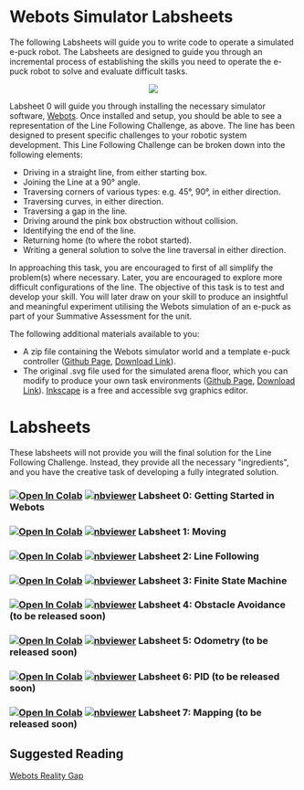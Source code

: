 # Webots Simulator Labsheets

The following Labsheets will guide you to write code to operate a simulated e-puck robot. The Labsheets are designed to guide you through an incremental process of establishing the skills you need to operate the e-puck robot to solve and evaluate difficult tasks. 

<p align="center">
  <img src="https://github.com/paulodowd/EMATM0053_21_22/blob/main/images/Webots_ArenaFloor.png?raw=true">
 </p>

Labsheet 0 will guide you through installing the necessary simulator software, <a href="https://cyberbotics.com/">Webots</a>.  Once installed and setup, you should be able to see a representation of the Line Following Challenge, as above.  The line has been designed to present specific challenges to your robotic system development. This Line Following Challenge can be broken down into the following elements:

- Driving in a straight line, from either starting box.
- Joining the Line at a 90° angle.
- Traversing corners of various types: e.g. 45°, 90°, in either direction.
- Traversing curves, in either direction.
- Traversing a gap in the line.
- Driving around the pink box obstruction without collision.
- Identifying the end of the line.
- Returning home (to where the robot started).
- Writing a general solution to solve the line traversal in either direction.

In approaching this task, you are encouraged to first of all simplify the problem(s) where necessary. Later, you are encouraged to explore more difficult configurations of the line. The objective of this task is to test and develop your skill. You will later draw on your skill to produce an insightful and meaningful experiment utilising the Webots simulation of an e-puck as part of your Summative Assessment for the unit.

The following additional materials available to you:
- A zip file containing the Webots simulator world and a template e-puck controller (<a href="https://github.com/paulodowd/EMATM0053_21_22/tree/main/WebotsWorld">Github Page</a>, <a href="https://github.com/paulodowd/EMATM0053_21_22/raw/main/WebotsWorld/Webots_Labs.zip">Download Link</a>).
- The original .svg file used for the simulated arena floor, which you can modify to produce your own task environments (<a href="https://github.com/paulodowd/EMATM0053_21_22/tree/main/WebotsFloor">Github Page</a>, <a href="https://github.com/paulodowd/EMATM0053_21_22/blob/main/WebotsFloor/test_floor.svg">Download Link</a>).  <a href="https://inkscape.org/">Inkscape</a> is a free and accessible svg graphics editor.

# Labsheets

These labsheets will not provide you will the final solution for the Line Following Challenge. Instead, they provide all the necessary "ingredients", and you have the creative task of developing a fully integrated solution.

### [![Open In Colab](https://colab.research.google.com/assets/colab-badge.svg)](https://colab.research.google.com/github/paulodowd/EMATM0053_21_22/blob/main/WLabsheets/L0_Webots_GettingStarted.ipynb)  [![nbviewer](https://raw.githubusercontent.com/jupyter/design/master/logos/Badges/nbviewer_badge.svg)](https://nbviewer.jupyter.org/github/paulodowd/EMATM0053_21_22/blob/main/WLabsheets/L0_Webots_GettingStarted.ipynb) Labsheet 0: Getting Started in Webots 

### [![Open In Colab](https://colab.research.google.com/assets/colab-badge.svg)](https://colab.research.google.com/github/paulodowd/EMATM0053_21_22/blob/main/WLabsheets/L1_Moving.ipynb)  [![nbviewer](https://raw.githubusercontent.com/jupyter/design/master/logos/Badges/nbviewer_badge.svg)](https://nbviewer.jupyter.org/github/paulodowd/EMATM0053_21_22/blob/main/WLabsheets/L1_Moving.ipynb) Labsheet 1: Moving 

###  [![Open In Colab](https://colab.research.google.com/assets/colab-badge.svg)](https://colab.research.google.com/github/paulodowd/EMATM0053_21_22/blob/main/WLabsheets/L2_LineFollowing.ipynb)  [![nbviewer](https://raw.githubusercontent.com/jupyter/design/master/logos/Badges/nbviewer_badge.svg)](https://nbviewer.jupyter.org/github/paulodowd/EMATM0053_21_22/blob/main/WLabsheets/L2_LineFollowing.ipynb) Labsheet 2: Line Following

### [![Open In Colab](https://colab.research.google.com/assets/colab-badge.svg)](https://colab.research.google.com/github/paulodowd/EMATM0053_21_22/blob/main/WLabsheets/L3_FiniteStateMachine.ipynb)  [![nbviewer](https://raw.githubusercontent.com/jupyter/design/master/logos/Badges/nbviewer_badge.svg)](https://nbviewer.jupyter.org/github/paulodowd/EMATM0053_21_22/blob/main/WLabsheets/L3_FiniteStateMachine.ipynb) Labsheet 3: Finite State Machine

### [![Open In Colab](https://colab.research.google.com/assets/colab-badge.svg)](https://colab.research.google.com/github/paulodowd/EMATM0053_21_22/blob/main/WLabsheets/L0_Webots_GettingStarted.ipynb)  [![nbviewer](https://raw.githubusercontent.com/jupyter/design/master/logos/Badges/nbviewer_badge.svg)](https://nbviewer.jupyter.org/github/paulodowd/EMATM0053_21_22/blob/main/WLabsheets/L0_Webots_GettingStarted.ipynb) Labsheet 4: Obstacle Avoidance (to be released soon)
<!--
### [![Open In Colab](https://colab.research.google.com/assets/colab-badge.svg)](https://colab.research.google.com/github/paulodowd/EMATM0053_21_22/blob/main/WLabsheets/L4_ObstacleAvoidance.ipynb)  [![nbviewer](https://raw.githubusercontent.com/jupyter/design/master/logos/Badges/nbviewer_badge.svg)](https://nbviewer.jupyter.org/github/paulodowd/EMATM0053_21_22/blob/main/WLabsheets/L4_ObstacleAvoidance.ipynb) Labsheet 4: Obstacle Avoidance
-->
### [![Open In Colab](https://colab.research.google.com/assets/colab-badge.svg)](https://colab.research.google.com/github/paulodowd/EMATM0053_21_22/blob/main/WLabsheets/L0_Webots_GettingStarted.ipynb)  [![nbviewer](https://raw.githubusercontent.com/jupyter/design/master/logos/Badges/nbviewer_badge.svg)](https://nbviewer.jupyter.org/github/paulodowd/EMATM0053_21_22/blob/main/WLabsheets/L0_Webots_GettingStarted.ipynb)  Labsheet 5: Odometry (to be released soon)

### [![Open In Colab](https://colab.research.google.com/assets/colab-badge.svg)](https://colab.research.google.com/github/paulodowd/EMATM0053_21_22/blob/main/WLabsheets/L0_Webots_GettingStarted.ipynb)  [![nbviewer](https://raw.githubusercontent.com/jupyter/design/master/logos/Badges/nbviewer_badge.svg)](https://nbviewer.jupyter.org/github/paulodowd/EMATM0053_21_22/blob/main/WLabsheets/L0_Webots_GettingStarted.ipynb) Labsheet 6: PID (to be released soon)

### [![Open In Colab](https://colab.research.google.com/assets/colab-badge.svg)](https://colab.research.google.com/github/paulodowd/EMATM0053_21_22/blob/main/WLabsheets/L0_Webots_GettingStarted.ipynb)  [![nbviewer](https://raw.githubusercontent.com/jupyter/design/master/logos/Badges/nbviewer_badge.svg)](https://nbviewer.jupyter.org/github/paulodowd/EMATM0053_21_22/blob/main/WLabsheets/L0_Webots_GettingStarted.ipynb)  Labsheet 7: Mapping (to be released soon)




<!--
### [![Open In Colab](https://colab.research.google.com/assets/colab-badge.svg)](https://colab.research.google.com/github/paulodowd/EMATM0053_21_22/blob/main/WLabsheets/L5_Odometry.ipynb)  [![nbviewer](https://raw.githubusercontent.com/jupyter/design/master/logos/Badges/nbviewer_badge.svg)](https://nbviewer.jupyter.org/github/paulodowd/EMATM0053_21_22/blob/main/WLabsheets/L5_Odometry.ipynb) Labsheet 5: Odometry
-->


## Suggested Reading
<a href="https://www.sciencedirect.com/science/article/pii/S0921889014000967?via%3Dihub">Webots Reality Gap</a>

